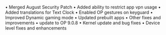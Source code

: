 • Merged August Security Patch
• Added ability to restrict app vpn usage
• Added translations for Text Clock
• Enabled OP gestures on keyguard
• Improved Dynamic gaming mode
• Updated prebuilt apps
• Other fixes and improvements
• update to OP 9.0.8
• Kernel update and bug fixes
• Device level fixes and enhancements
